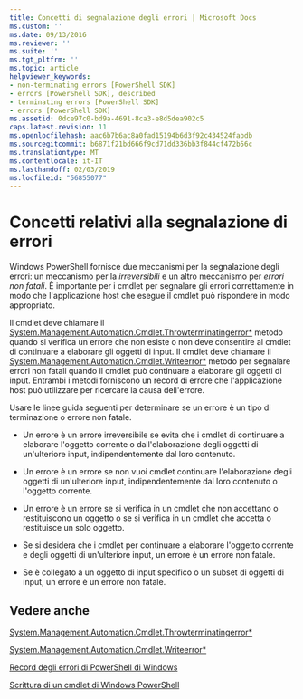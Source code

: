 ```yaml
---
title: Concetti di segnalazione degli errori | Microsoft Docs
ms.custom: ''
ms.date: 09/13/2016
ms.reviewer: ''
ms.suite: ''
ms.tgt_pltfrm: ''
ms.topic: article
helpviewer_keywords:
- non-terminating errors [PowerShell SDK]
- errors [PowerShell SDK], described
- terminating errors [PowerShell SDK]
- errors [PowerShell SDK]
ms.assetid: 0dce97c0-bd9a-4691-8ca3-e8d5dea902c5
caps.latest.revision: 11
ms.openlocfilehash: aac6b7b6ac8a0fad15194b6d3f92c434524fabdb
ms.sourcegitcommit: b6871f21bd666f9cd71dd336bb3f844cf472b56c
ms.translationtype: MT
ms.contentlocale: it-IT
ms.lasthandoff: 02/03/2019
ms.locfileid: "56855077"
---
```

# <a name="error-reporting-concepts"></a>Concetti relativi alla segnalazione di errori

Windows PowerShell fornisce due meccanismi per la segnalazione degli errori: un meccanismo per la *irreversibili* e un altro meccanismo per *errori non fatali*. È importante per i cmdlet per segnalare gli errori correttamente in modo che l'applicazione host che esegue il cmdlet può rispondere in modo appropriato.

Il cmdlet deve chiamare il [System.Management.Automation.Cmdlet.Throwterminatingerror*](/dotnet/api/System.Management.Automation.Cmdlet.ThrowTerminatingError) metodo quando si verifica un errore che non esiste o non deve consentire al cmdlet di continuare a elaborare gli oggetti di input. Il cmdlet deve chiamare il [System.Management.Automation.Cmdlet.Writeerror*](/dotnet/api/System.Management.Automation.Cmdlet.WriteError) metodo per segnalare errori non fatali quando il cmdlet può continuare a elaborare gli oggetti di input. Entrambi i metodi forniscono un record di errore che l'applicazione host può utilizzare per ricercare la causa dell'errore.

Usare le linee guida seguenti per determinare se un errore è un tipo di terminazione o errore non fatale.

- Un errore è un errore irreversibile se evita che i cmdlet di continuare a elaborare l'oggetto corrente o dall'elaborazione degli oggetti di un'ulteriore input, indipendentemente dal loro contenuto.

- Un errore è un errore se non vuoi cmdlet continuare l'elaborazione degli oggetti di un'ulteriore input, indipendentemente dal loro contenuto o l'oggetto corrente.

- Un errore è un errore se si verifica in un cmdlet che non accettano o restituiscono un oggetto o se si verifica in un cmdlet che accetta o restituisce un solo oggetto.

- Se si desidera che i cmdlet per continuare a elaborare l'oggetto corrente e degli oggetti di un'ulteriore input, un errore è un errore non fatale.

- Se è collegato a un oggetto di input specifico o un subset di oggetti di input, un errore è un errore non fatale.

## <a name="see-also"></a>Vedere anche

[System.Management.Automation.Cmdlet.Throwterminatingerror*](/dotnet/api/System.Management.Automation.Cmdlet.ThrowTerminatingError)

[System.Management.Automation.Cmdlet.Writeerror*](/dotnet/api/System.Management.Automation.Cmdlet.WriteError)

[Record degli errori di PowerShell di Windows](./windows-powershell-error-records.md)

[Scrittura di un cmdlet di Windows PowerShell](./writing-a-windows-powershell-cmdlet.md)

